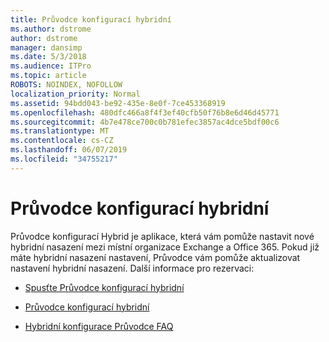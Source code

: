 ```yaml
---
title: Průvodce konfigurací hybridní
ms.author: dstrome
author: dstrome
manager: dansimp
ms.date: 5/3/2018
ms.audience: ITPro
ms.topic: article
ROBOTS: NOINDEX, NOFOLLOW
localization_priority: Normal
ms.assetid: 94bdd043-be92-435e-8e0f-7ce453368919
ms.openlocfilehash: 480dfc466a8f4f3ef40cfb50f76b8e6d46d45771
ms.sourcegitcommit: 4b7e478ce700c0b781efec3857ac4dce5bdf00c6
ms.translationtype: MT
ms.contentlocale: cs-CZ
ms.lasthandoff: 06/07/2019
ms.locfileid: "34755217"
---
```

# <a name="hybrid-configuration-wizard"></a>Průvodce konfigurací hybridní

Průvodce konfigurací Hybrid je aplikace, která vám pomůže nastavit nové hybridní nasazení mezi místní organizace Exchange a Office 365. Pokud již máte hybridní nasazení nastavení, Průvodce vám pomůže aktualizovat nastavení hybridní nasazení. Další informace pro rezervaci:
  
- [Spusťte Průvodce konfigurací hybridní](https://technet.microsoft.com/library/mt595788%28v=exchg.150%29.aspx)
    
- [Průvodce konfigurací hybridní](https://technet.microsoft.com/library/hh529921%28v=exchg.150%29.aspx)
    
- [Hybridní konfigurace Průvodce FAQ](https://technet.microsoft.com/library/mt488940%28v=exchg.150%29.aspx)
    

